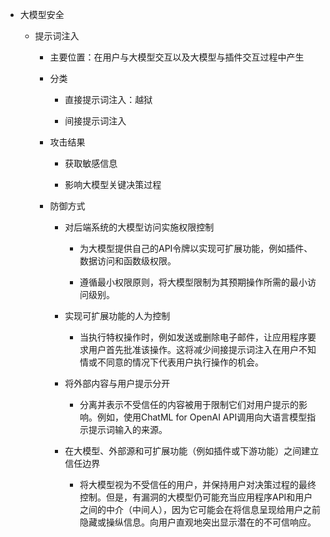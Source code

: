 - 大模型安全

  - 提示词注入

    - 主要位置：在用户与大模型交互以及大模型与插件交互过程中产生

    - 分类

      - 直接提示词注入：越狱

      - 间接提示词注入

    - 攻击结果

      - 获取敏感信息

      - 影响大模型关键决策过程

    - 防御方式

      - 对后端系统的大模型访问实施权限控制

        - 为大模型提供自己的API令牌以实现可扩展功能，例如插件、数据访问和函数级权限。

        - 遵循最小权限原则，将大模型限制为其预期操作所需的最小访问级别。

      - 实现可扩展功能的人为控制
        - 当执行特权操作时，例如发送或删除电子邮件，让应用程序要求用户首先批准该操作。这将减少间接提示词注入在用户不知情或不同意的情况下代表用户执行操作的机会。

      - 将外部内容与用户提示分开
        -  分离并表示不受信任的内容被用于限制它们对用户提示的影响。例如，使用ChatML for OpenAI API调用向大语言模型指示提示词输入的来源。

      - 在大模型、外部源和可扩展功能（例如插件或下游功能）之间建立信任边界
        - 将大模型视为不受信任的用户，并保持用户对决策过程的最终控制。但是，有漏洞的大模型仍可能充当应用程序API和用户之间的中介（中间人），因为它可能会在将信息呈现给用户之前隐藏或操纵信息。向用户直观地突出显示潜在的不可信响应。